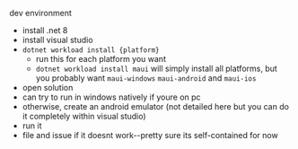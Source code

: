 dev environment
- install .net 8
- install visual studio
- `dotnet workload install {platform}`
  - run this for each platform you want
  - `dotnet workload install maui` will simply install all platforms, but you probably want `maui-windows` `maui-android` and `maui-ios`
- open solution
- can try to run in windows natively if youre on pc
- otherwise, create an android emulator (not detailed here but you can do it completely within visual studio)
- run it
- file and issue if it doesnt work--pretty sure its self-contained for now
